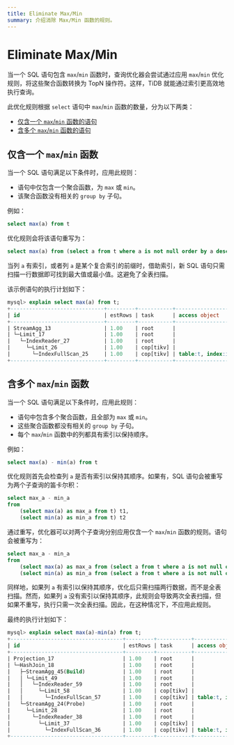 ```yaml
---
title: Eliminate Max/Min
summary: 介绍消除 Max/Min 函数的规则。
---
```


# Eliminate Max/Min

当一个 SQL 语句包含 `max`/`min` 函数时，查询优化器会尝试通过应用 `max`/`min` 优化规则，将这些聚合函数转换为 TopN 操作符。这样，TiDB 就能通过索引更高效地执行查询。

此优化规则根据 `select` 语句中 `max`/`min` 函数的数量，分为以下两类：

- [仅含一个 `max`/`min` 函数的语句](#one-maxmin-function)
- [含多个 `max`/`min` 函数的语句](#multiple-maxmin-functions)

## 仅含一个 `max`/`min` 函数

当一个 SQL 语句满足以下条件时，应用此规则：

- 语句中仅包含一个聚合函数，为 `max` 或 `min`。
- 该聚合函数没有相关的 `group by` 子句。

例如：

```sql
select max(a) from t
```

优化规则会将该语句重写为：

```sql
select max(a) from (select a from t where a is not null order by a desc limit 1) t
```

当列 `a` 有索引，或者列 `a` 是某个复合索引的前缀时，借助索引，新 SQL 语句只需扫描一行数据即可找到最大值或最小值。这避免了全表扫描。

该示例语句的执行计划如下：

```sql
mysql> explain select max(a) from t;
+------------------------------+---------+-----------+-------------------------+-------------------------------------+
| id                           | estRows | task      | access object           | operator info                       |
+------------------------------+---------+-----------+-------------------------+-------------------------------------+
| StreamAgg_13                 | 1.00    | root      |                         | funcs:max(test.t.a)->Column#4       |
| └─Limit_17                   | 1.00    | root      |                         | offset:0, count:1                   |
|   └─IndexReader_27           | 1.00    | root      |                         | index:Limit_26                      |
|     └─Limit_26               | 1.00    | cop[tikv] |                         | offset:0, count:1                   |
|       └─IndexFullScan_25     | 1.00    | cop[tikv] | table:t, index:idx_a(a) | keep order:true, desc, stats:pseudo |
+------------------------------+---------+-----------+-------------------------+-------------------------------------+
```

## 含多个 `max`/`min` 函数

当一个 SQL 语句满足以下条件时，应用此规则：

- 语句中包含多个聚合函数，且全部为 `max` 或 `min`。
- 这些聚合函数都没有相关的 `group by` 子句。
- 每个 `max`/`min` 函数中的列都具有索引以保持顺序。

例如：

```sql
select max(a) - min(a) from t
```

优化规则首先会检查列 `a` 是否有索引以保持其顺序。如果有，SQL 语句会被重写为两个子查询的笛卡尔积：

```sql
select max_a - min_a
from
    (select max(a) as max_a from t) t1,
    (select min(a) as min_a from t) t2
```

通过重写，优化器可以对两个子查询分别应用仅含一个 `max`/`min` 函数的规则。语句会被重写为：

```sql
select max_a - min_a
from
    (select max(a) as max_a from (select a from t where a is not null order by a desc limit 1) t) t1,
    (select min(a) as min_a from (select a from t where a is not null order by a asc limit 1) t) t2
```

同样地，如果列 `a` 有索引以保持其顺序，优化后只需扫描两行数据，而不是全表扫描。然而，如果列 `a` 没有索引以保持其顺序，此规则会导致两次全表扫描，但如果不重写，执行只需一次全表扫描。因此，在这种情况下，不应用此规则。

最终的执行计划如下：

```sql
mysql> explain select max(a)-min(a) from t;
+------------------------------------+---------+-----------+-------------------------+-------------------------------------+
| id                                 | estRows | task      | access object           | operator info                       |
+------------------------------------+---------+-----------+-------------------------+-------------------------------------+
| Projection_17                      | 1.00    | root      |                         | minus(Column#4, Column#5)->Column#6 |
| └─HashJoin_18                      | 1.00    | root      |                         | CARTESIAN inner join                |
|   ├─StreamAgg_45(Build)            | 1.00    | root      |                         | funcs:min(test.t.a)->Column#5       |
|   │ └─Limit_49                     | 1.00    | root      |                         | offset:0, count:1                   |
|   │   └─IndexReader_59             | 1.00    | root      |                         | index:Limit_58                      |
|   │     └─Limit_58                 | 1.00    | cop[tikv] |                         | offset:0, count:1                   |
|   │       └─IndexFullScan_57       | 1.00    | cop[tikv] | table:t, index:idx_a(a) | keep order:true, stats:pseudo       |
|   └─StreamAgg_24(Probe)            | 1.00    | root      |                         | funcs:max(test.t.a)->Column#4       |
|     └─Limit_28                     | 1.00    | root      |                         | offset:0, count:1                   |
|       └─IndexReader_38             | 1.00    | root      |                         | index:Limit_37                      |
|         └─Limit_37                 | 1.00    | cop[tikv] |                         | offset:0, count:1                   |
|           └─IndexFullScan_36       | 1.00    | cop[tikv] | table:t, index:idx_a(a) | keep order:true, desc, stats:pseudo |
+------------------------------------+---------+-----------+-------------------------+-------------------------------------+
```